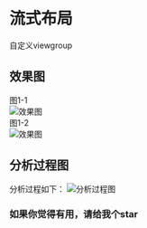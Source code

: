 # 流式布局
自定义viewgroup
## 效果图
图1-1  
![效果图](https://github.com/AllongYangjian/FlowLayout/raw/master/images/demo.png)  
图1-2  
![效果图](https://github.com/AllongYangjian/FlowLayout/raw/master/images/demo2.png)
## 分析过程图
分析过程如下：
![分析过程图](https://github.com/AllongYangjian/FlowLayout/raw/master/images/fx.png)

### 如果你觉得有用，请给我个star
